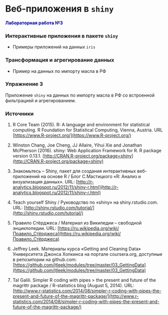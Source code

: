 
# Веб-приложения в `shiny`      

<span style="color:#000099">**Лабораторная работа №3**</span>

### Интерактивные приложения в пакете `shiny`     

* Примеры приложений на данных `iris`    

### Трансформация и агрегирование данных      
* Пример на данных по импорту масла в РФ    

### Упражнение 3   
Приложение `shiny` на данных по импорту масла в РФ со встроенной фильтрацией и агрегированием.     

### Источники   

1. R Core Team (2015). R: A language and environment for statistical computing. R Foundation for Statistical Computing, Vienna, Austria. URL [https://www.R-project.org/](https://www.R-project.org/)   
1. Winston Chang, Joe Cheng, JJ Allaire, Yihui Xie and Jonathan McPherson (2016). shiny: Web Application Framework for R. R package version 0.13.1. [http://CRAN.R-project.org/package=shiny](http://CRAN.R-project.org/package=shiny)   

1. Знакомьтесь – Shiny, пакет для создания интерактивных веб-приложений на основе R / Блог С.Мастицкого «R: Анализ и визуализация данных». URL: [http://r-analytics.blogspot.ru/2012/11/shiny-r.html](http://r-analytics.blogspot.ru/2012/11/shiny-r.html)   

1. Teach yourself Shiny / Руководство по «shiny» на shiny.rstudio.com. URL: [http://shiny.rstudio.com/tutorial/](http://shiny.rstudio.com/tutorial/)   
1. Правило Стёрджеса / Материал из Википедии – свободной энциклопедии. URL: [https://ru.wikipedia.org/wiki/Правило_Стёрджеса](https://ru.wikipedia.org/wiki/Правило_Стёрджеса)   

1. Jeffrey Leek. Материалы курса «Getting and Cleaning Data» Университета Джонса Хопкинса на портале coursera.org, доступные в репозитории на github.com: [https://github.com/jtleek/modules/tree/master/03_GettingData](https://github.com/jtleek/modules/tree/master/03_GettingData)   

1. Tal Galili. Simpler R coding with pipes > the present and future of the magrittr package / R-statistics blog (August 5, 2014). URL: [http://www.r-statistics.com/2014/08/simpler-r-coding-with-pipes-the-present-and-future-of-the-magrittr-package/](http://www.r-statistics.com/2014/08/simpler-r-coding-with-pipes-the-present-and-future-of-the-magrittr-package/)   
